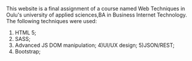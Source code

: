 This website is a final assignment of a course named Web Techniques in Oulu's university of applied sciences,BA in Business Internet Technology.  The following techniques were used:
1) HTML 5;
2) SASS;
3) Advanced JS DOM manipulation;
4)UI/UX design;
5)JSON/REST;
6) Bootstrap;